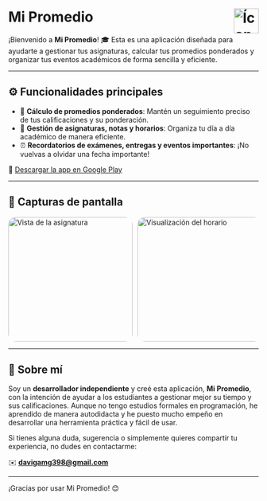# Mi Promedio <img src="https://play-lh.googleusercontent.com/4cVrMXLBusIh1f6KFLlsyaz4ip56m2tdQysDoiLc8p2eN5s9UHs3nzV2m2HCH_jw6qI=w240-h480-rw" alt="Ícono de Mi Promedio" width="50" align="right"/>

¡Bienvenido a **Mi Promedio**! 🎓 Esta es una aplicación diseñada para ayudarte a gestionar tus asignaturas, calcular tus promedios ponderados y organizar tus eventos académicos de forma sencilla y eficiente.

---

## ⚙️ Funcionalidades principales

- 🧮 **Cálculo de promedios ponderados**: Mantén un seguimiento preciso de tus calificaciones y su ponderación.
- 📅 **Gestión de asignaturas, notas y horarios**: Organiza tu día a día académico de manera eficiente.
- ⏰ **Recordatorios de exámenes, entregas y eventos importantes**: ¡No vuelvas a olvidar una fecha importante!

🔗 [Descargar la app en Google Play](https://play.google.com/store/apps/details?id=com.maquiapps.mipromedioponderado1&pcampaignid=web_share)

---

## 📸 Capturas de pantalla

<div style="display: flex; overflow-x: auto;">
  <img src="https://play-lh.googleusercontent.com/U7uAmcP7Ee1afDTEQcC7-6qS8h33xyN2RAYr6MWn9NUv7TUVkFS2MMhIgJUtfgtdOA=w2560-h1440-rw" alt="Vista de la asignatura" width="250" style="margin-right: 10px; border-radius: 15px;"/>
  <img src="https://play-lh.googleusercontent.com/emaxU_l1Ixn46EqiuXtMiNvM0s357_irCE-kp9gCD_hShzDJYK-R_Mq1BK525bJlSKo=w2560-h1440-rw" alt="Visualización del horario" width="250" style="margin-right: 10px; border-radius: 15px;"/>
  <img src="https://play-lh.googleusercontent.com/qCStXWlETJl9dgwWJ99sNksXaSwAJXfB6SCgsXjhsKH_YIofnIxfwlWnoeDwrdtyQQ=w2560-h1440-rw" alt="Eventos del calendario" width="250" style="margin-right: 10px; border-radius: 15px;"/>
</div>

---

## 👤 Sobre mí

Soy un **desarrollador independiente** y creé esta aplicación, **Mi Promedio**, con la intención de ayudar a los estudiantes a gestionar mejor su tiempo y sus calificaciones. Aunque no tengo estudios formales en programación, he aprendido de manera autodidacta y he puesto mucho empeño en desarrollar una herramienta práctica y fácil de usar.

Si tienes alguna duda, sugerencia o simplemente quieres compartir tu experiencia, no dudes en contactarme:

✉️ **davigamg398@gmail.com**

---

¡Gracias por usar Mi Promedio! 😊
